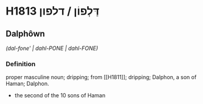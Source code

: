 # H1813 דַּלְפוֹן / דלפון

## Dalphôwn

_(dal-fone' | dahl-PONE | dahl-FONE)_

### Definition

proper masculine noun; dripping; from [[H1811]]; dripping; Dalphon, a son of Haman; Dalphon.

- the second of the 10 sons of Haman
